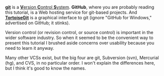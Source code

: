 [**git**](http://en.wikipedia.org/wiki/Git) is a [**V**ersion **C**ontrol **S**ystem](http://en.wikipedia.org/wiki/Revision_control). **GitHub**, where you are probably reading this tutorial, is a Web hosting service for git-based projects. And [**TortoiseGit**](https://code.google.com/p/tortoisegit/) is a graphical interface to git (ignore "GitHub for Windows," advertised on GitHub; it stinks).

Version control (or revision control, or source control) is important in the wider software industry. So when it seemed to be the convenient way to present this tutorial I brushed aside concerns over usability because you need to learn it anyway.

Many other VCSs exist, but the big four are git, Subversion (svn), Mercurial (hg), and CVS, in no particular order. I won't explain the differences here, but I think it's good to know the names.